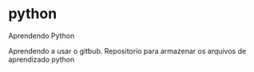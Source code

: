 python
======

Aprendendo Python

Aprendendo a usar o gitbub.
Repositorio para armazenar os arquivos de aprendizado python
